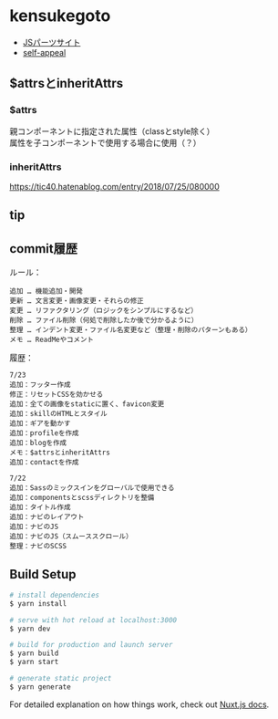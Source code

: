 # kensukegoto

- [JSパーツサイト](https://github.com/kensukegoto/nuxt-lots-of-js)
- [self-appeal](https://github.com/kensukegoto/self-appeal/tree/master/__dev/sass)

## $attrsとinheritAttrs

### $attrs

親コンポーネントに指定された属性（classとstyle除く）<br>
属性を子コンポーネントで使用する場合に使用（？）

### inheritAttrs

https://tic40.hatenablog.com/entry/2018/07/25/080000

## tip

## commit履歴

ルール：

```
追加 … 機能追加・開発
更新 … 文言変更・画像変更・それらの修正
変更 … リファクタリング（ロジックをシンプルにするなど）
削除 … ファイル削除（何処で削除したか後で分かるように）
整理 … インデント変更・ファイル名変更など（整理・削除のパターンもある）
メモ … ReadMeやコメント
```

履歴：

```
7/23
追加：フッター作成
修正：リセットCSSを効かせる
追加：全ての画像をstaticに置く、favicon変更
追加：skillのHTMLとスタイル
追加：ギアを動かす
追加：profileを作成
追加：blogを作成
メモ：$attrsとinheritAttrs
追加：contactを作成

7/22
追加：Sassのミックスインをグローバルで使用できる
追加：componentsとscssディレクトリを整備
追加：タイトル作成
追加：ナビのレイアウト
追加：ナビのJS
追加：ナビのJS（スムーススクロール）
整理：ナビのSCSS
```

## Build Setup

```bash
# install dependencies
$ yarn install

# serve with hot reload at localhost:3000
$ yarn dev

# build for production and launch server
$ yarn build
$ yarn start

# generate static project
$ yarn generate
```

For detailed explanation on how things work, check out [Nuxt.js docs](https://nuxtjs.org).
